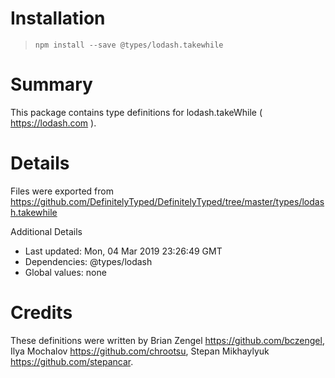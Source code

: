 # Installation
> `npm install --save @types/lodash.takewhile`

# Summary
This package contains type definitions for lodash.takeWhile ( https://lodash.com ).

# Details
Files were exported from https://github.com/DefinitelyTyped/DefinitelyTyped/tree/master/types/lodash.takewhile

Additional Details
 * Last updated: Mon, 04 Mar 2019 23:26:49 GMT
 * Dependencies: @types/lodash
 * Global values: none

# Credits
These definitions were written by Brian Zengel <https://github.com/bczengel>, Ilya Mochalov <https://github.com/chrootsu>, Stepan Mikhaylyuk <https://github.com/stepancar>.
